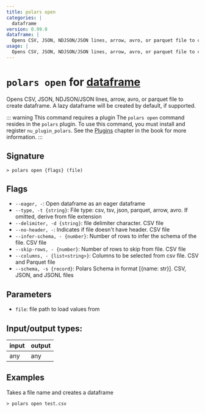 ```yaml
---
title: polars open
categories: |
  dataframe
version: 0.99.0
dataframe: |
  Opens CSV, JSON, NDJSON/JSON lines, arrow, avro, or parquet file to create dataframe. A lazy dataframe will be created by default, if supported.
usage: |
  Opens CSV, JSON, NDJSON/JSON lines, arrow, avro, or parquet file to create dataframe. A lazy dataframe will be created by default, if supported.
---
```

<!-- This file is automatically generated. Please edit the command in https://github.com/nushell/nushell instead. -->

# `polars open` for [dataframe](/commands/categories/dataframe.md)

<div class='command-title'>Opens CSV, JSON, NDJSON&#x2f;JSON lines, arrow, avro, or parquet file to create dataframe. A lazy dataframe will be created by default, if supported.</div>

::: warning This command requires a plugin
The `polars open` command resides in the `polars` plugin.
To use this command, you must install and register `nu_plugin_polars`.
See the [Plugins](/book/plugins.html) chapter in the book for more information.
:::

## Signature

```> polars open {flags} (file)```

## Flags

 -  `--eager, -`: Open dataframe as an eager dataframe
 -  `--type, -t {string}`: File type: csv, tsv, json, parquet, arrow, avro. If omitted, derive from file extension
 -  `--delimiter, -d {string}`: file delimiter character. CSV file
 -  `--no-header, -`: Indicates if file doesn't have header. CSV file
 -  `--infer-schema, - {number}`: Number of rows to infer the schema of the file. CSV file
 -  `--skip-rows, - {number}`: Number of rows to skip from file. CSV file
 -  `--columns, - {list<string>}`: Columns to be selected from csv file. CSV and Parquet file
 -  `--schema, -s {record}`: Polars Schema in format [{name: str}]. CSV, JSON, and JSONL files

## Parameters

 -  `file`: file path to load values from


## Input/output types:

| input | output |
| ----- | ------ |
| any   | any    |

## Examples

Takes a file name and creates a dataframe
```nu
> polars open test.csv

```
